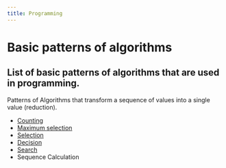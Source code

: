 ```yaml
---
title: Programming
---
```

# Basic patterns of algorithms

## List of basic patterns of algorithms that are used in programming.
Patterns of Algorithms that transform a sequence of values into a single value (reduction).
- [Counting](/programming/single.md#counting)
- [Maximum selection](/programming/single.md#maximum-selection)
- [Selection](/programming/single.md#selection)
- [Decision](/programming/single.md#decision)
- [Search](/programming/single.md#search)
- Sequence Calculation


